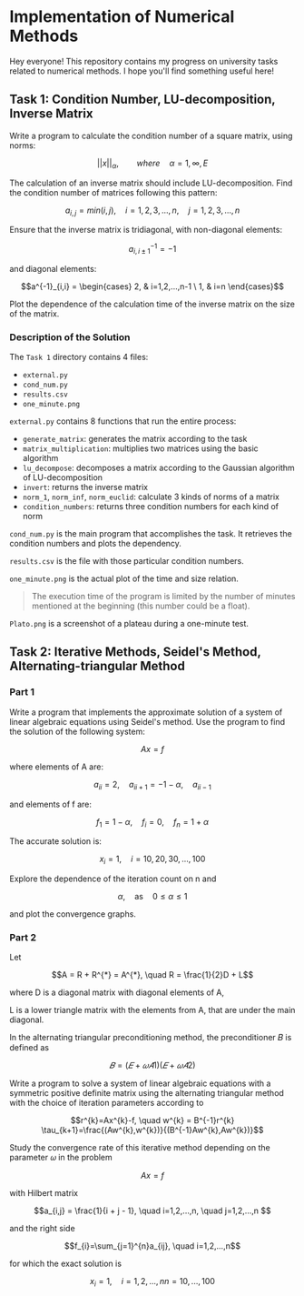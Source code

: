 # Implementation of Numerical Methods 

Hey everyone! This repository contains my progress on university tasks related to numerical methods. I hope you'll find something useful here!

## Task 1: Condition Number, LU-decomposition, Inverse Matrix

Write a program to calculate the condition number of a square matrix, using norms:

```math
||x||_{\alpha}, \qquad where \quad \alpha = 1, \infty, E
```

The calculation of an inverse matrix should include LU-decomposition. Find the condition number of matrices following this pattern:

```math
a_{i,j} = min(i,j), \quad i=1,2,3,...,n, \quad j=1,2,3,...,n
```

Ensure that the inverse matrix is tridiagonal, with non-diagonal elements:
```math
a^{-1}_{i, i \pm 1}=-1
```
and diagonal elements:
```math
a^{-1}_{i,i} =
\begin{cases}
2, & i=1,2,...,n-1 \
1, & i=n
\end{cases}
```
Plot the dependence of the calculation time of the inverse matrix on the size of the matrix.

### Description of the Solution

The `Task 1` directory contains 4 files:

- `external.py`
- `cond_num.py`
- `results.csv`
- `one_minute.png`

`external.py` contains 8 functions that run the entire process:

- `generate_matrix`: generates the matrix according to the task
- `matrix_multiplication`: multiplies two matrices using the basic algorithm
- `lu_decompose`: decomposes a matrix according to the Gaussian algorithm of LU-decomposition
- `invert`: returns the inverse matrix
- `norm_1`, `norm_inf`, `norm_euclid`: calculate 3 kinds of norms of a matrix
- `condition_numbers`: returns three condition numbers for each kind of norm

`cond_num.py` is the main program that accomplishes the task. It retrieves the condition numbers and plots the dependency.

`results.csv` is the file with those particular condition numbers.

`one_minute.png` is the actual plot of the time and size relation.

> The execution time of the program is limited by the number of minutes mentioned at the beginning (this number could be a float).

`Plato.png` is a screenshot of a plateau during a one-minute test.

## Task 2: Iterative Methods, Seidel's Method, Alternating-triangular Method

### Part 1

Write a program that implements the approximate solution of a system of linear algebraic equations using Seidel's method. Use the program to find the solution of the following system:

```math
Ax = f
```
where elements of A are:

```math
a_{i i}=2, \quad a_{i i+1} = -1 - \alpha, \quad a_{i i-1}
```
and elements of f are:

```math
f_{1} = 1 - \alpha, \quad f_{i} = 0, \quad f_{n} = 1 + \alpha
```
The accurate solution is:

```math
x_{i} = 1, \quad i = 10, 20, 30, ..., 100
```
Explore the dependence of the iteration count on n and

```math
\alpha, \quad \text{as} \quad 0 \leq \alpha \leq 1
```
and plot the convergence graphs.

### Part 2

Let 
```math
A = R + R^{*} = A^{*}, \quad R = \frac{1}{2}D + L
```
where D is a diagonal matrix with diagonal elements of A, 

L is a lower triangle matrix with the elements from A, that are under the main diagonal.

In the alternating triangular preconditioning method, the preconditioner 𝐵 is defined as
```math
𝐵 = (𝐸 + 𝜔𝐴1)(𝐸 + 𝜔𝐴2)
```
Write a program to solve a system of linear algebraic equations with a symmetric positive definite matrix using the alternating triangular method with the choice of iteration parameters according to
```math
r^{k}=Ax^{k}-f, \quad w^{k} = B^{-1}r^{k}
\tau_{k+1}=\frac{(Aw^{k},w^{k})}{(B^{-1}Aw^{k},Aw^{k})}
```

Study the convergence rate of this iterative method depending on the parameter 𝜔 in the problem
```math
Ax=f
```
with Hilbert matrix
```math
a_{i,j} = \frac{1}{i + j - 1}, \quad i=1,2,...,n, \quad j=1,2,...,n 
```
and the right side
```math
f_{i}=\sum_{j=1}^{n}a_{ij}, \quad i=1,2,...,n
```
for which the exact solution is
```math
x_{i}=1, \quad i=1,2,...,n
n = 10,...,100
```
